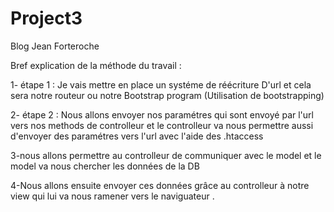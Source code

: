 # Project3
Blog Jean Forteroche

Bref explication de la méthode du travail :

1- étape 1 : Je vais mettre en place un systéme de réécriture D'url et cela sera notre routeur 
ou notre Bootstrap program (Utilisation de bootstrapping)

2- étape 2 : Nous allons envoyer nos paramétres qui sont envoyé par l'url vers nos methods de controlleur et le controlleur va nous permettre aussi d'envoyer des paramétres vers l'url avec l'aide des .htaccess

3-nous allons permettre au controlleur de communiquer avec le model et le model va nous chercher les données de la DB

4-Nous allons ensuite envoyer ces données grâce au controlleur à notre view qui lui va nous ramener vers le 
naviguateur .
